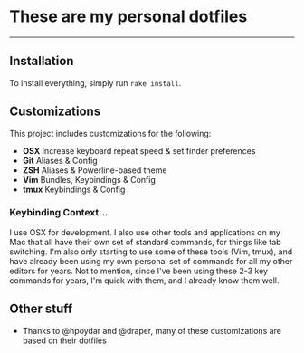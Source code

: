 # These are my personal dotfiles

- - -

## Installation

To install everything, simply run `rake install`.

## Customizations

This project includes customizations for the following:

* **OSX** Increase keyboard repeat speed & set finder preferences
* **Git** Aliases & Config
* **ZSH** Aliases & Powerline-based theme
* **Vim** Bundles, Keybindings & Config
* **tmux** Keybindings & Config

### Keybinding Context...

I use OSX for development. I also use other tools and applications on my Mac that all have their own set of standard commands, for things like tab switching. I'm also only starting to use some of these tools (Vim, tmux), and have already been using my own personal set of commands for all my other editors for years. Not to mention, since I've been using these 2-3 key commands for years, I'm quick with them, and I already know them well.

## Other stuff

* Thanks to @hpoydar and @draper, many of these customizations are based on their dotfiles
